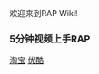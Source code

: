 欢迎来到RAP Wiki!

### 5分钟视频上手RAP

<a href="http://cloud.video.taobao.com//play/u/11051796/p/1/e/1/t/1/11622279.swf" target="_blank">淘宝</a> <a href="http://v.youku.com/v_show/id_XNjk5NjMxODA4.html" target="_blank">优酷</a>